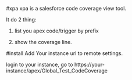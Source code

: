 #xpa
xpa is a salesforce code coverage view tool.

It do 2 thing:
1) list you apex code/trigger by prefix
 
2) show the coverage line.

#install
Add Your instance url to remote settings.

login to your instance, go to https://your-instance/apex/Global_Test_CodeCoverage

